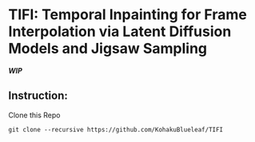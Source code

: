 # TIFI: <b>T</b>emporal <b>I</b>npainting for <b>F</b>rame <b>I</b>nterpolation via Latent Diffusion Models and Jigsaw Sampling </h1>

***WIP***

## Instruction:
Clone this Repo
```
git clone --recursive https://github.com/KohakuBlueleaf/TIFI
```